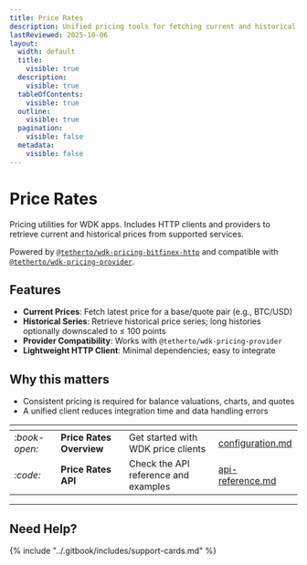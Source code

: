 ```yaml
---
title: Price Rates
description: Unified pricing tools for fetching current and historical asset prices
lastReviewed: 2025-10-06
layout:
  width: default
  title:
    visible: true
  description:
    visible: true
  tableOfContents:
    visible: true
  outline:
    visible: true
  pagination:
    visible: false
  metadata:
    visible: false
---
```


# Price Rates

Pricing utilities for WDK apps. Includes HTTP clients and providers to retrieve current and historical prices from supported services.

Powered by [`@tetherto/wdk-pricing-bitfinex-http`](https://github.com/tetherto/wdk-pricing-bitfinex-http) and compatible with [`@tetherto/wdk-pricing-provider`](https://github.com/tetherto/wdk-pricing-provider).

## Features

- **Current Prices**: Fetch latest price for a base/quote pair (e.g., BTC/USD)
- **Historical Series**: Retrieve historical price series; long histories optionally downscaled to ≤ 100 points
- **Provider Compatibility**: Works with `@tetherto/wdk-pricing-provider`
- **Lightweight HTTP Client**: Minimal dependencies; easy to integrate

## Why this matters

- Consistent pricing is required for balance valuations, charts, and quotes
- A unified client reduces integration time and data handling errors

<table data-card-size="large" data-view="cards">
	<thead>
		<tr>
			<th></th>
			<th></th>
			<th></th>
			<th data-hidden data-card-target data-type="content-ref"></th>
		</tr>
	</thead>
	<tbody>
		<tr>
			<td>
				<i class="fa-book-open">:book-open:</i>
			</td>
			<td>
				<strong>Price Rates Overview</strong>
			</td>
			<td>Get started with WDK price clients</td>
			<td>
				<a href="./configuration.md">configuration.md</a>
			</td>
		</tr>
		<tr>
			<td>
				<i class="fa-code">:code:</i>
			</td>
			<td>
				<strong>Price Rates API</strong>
			</td>
			<td>Check the API reference and examples</td>
			<td>
				<a href="./api-reference.md">api-reference.md</a>
			</td>
		</tr>
	</tbody>
</table>

***

## Need Help?

{% include "../.gitbook/includes/support-cards.md" %}
